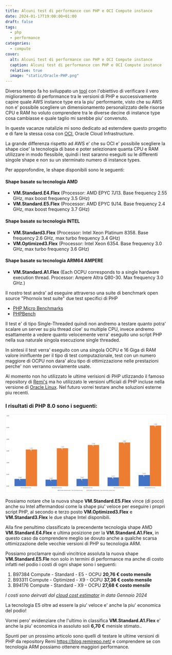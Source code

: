 ```yaml
---
title: Alcuni test di performance con PHP e OCI Compute instance
date: 2024-01-17T19:00:00+01:00
draft: false
tags:
  - php
  - performance
categories:
  - compute
cover:
  alt: Alcuni test di performance con PHP e OCI Compute instance
  caption: Alcuni test di performance con PHP e OCI Compute instance
  relative: true
  image: "static/Oracle-PHP.png"
---
```


Diverso tempo fa ho sviluppato un [tool](https://github.com/enricopesce/php-performance) con l'obiettivo di verificare il vero miglioramento di performance tra le versioni di PHP e successivamente capire quale AWS instance type era la piu' performante, visto che su AWS non e' possibile scegliere un dimensionamento personalizzato delle risorse CPU e RAM ho voluto comprendere tra le diverse decine di instance type cosa cambiasse e quale taglio mi sarebbe piu' convenuto.

In queste vacanze natalizie mi sono dedicato ad esterndere questo progetto e di fare la stessa cosa con [OCI](https://www.oracle.com/it/cloud/), Oracle Cloud Infrastructure.

La grande differenza rispetto ad AWS e' che su OCI e' possibile scegliere la shape cioe' la tecnologia di base e poter selezionare quanta CPU e RAM utilizzare in modo flessibile, quindi i test saranno eseguiti su le differenti singole shape e non su un sterminato numero di instance types.

Per appprofondire, le shape disponibili sono le seguenti:

#### Shape basate su tecnologia AMD

* **VM.Standard.E4.Flex** (Processor: AMD EPYC 7J13. Base frequency 2.55 GHz, max boost frequency 3.5 GHz)
* **VM.Standard.E5.Flex** (Processor: AMD EPYC 9J14. Base frequency 2.4 GHz, max boost frequency 3.7 GHz)

#### Shape basate su tecnologia INTEL

* **VM.Standard3.Flex** (Processor: Intel Xeon Platinum 8358. Base frequency 2.6 GHz, max turbo frequency 3.4 GHz)
* **VM.Optimized3.Flex** (Processor: Intel Xeon 6354. Base frequency 3.0 GHz, max turbo frequency 3.6 GHz)

#### Shape basate su tecnologia ARM64 AMPERE

* **VM.Standard.A1.Flex** (Each OCPU corresponds to a single hardware execution thread. Processor: Ampere Altra Q80-30. Max frequency 3.0 GHz.)

Il nostro test andra' ad eseguire attraverso una suite di benchmark open source "Phornoix test suite" due test specifici di PHP 

* [PHP Micro Benchmarks](https://openbenchmarking.org/test/pts/php)
* [PHPBench](https://openbenchmarking.org/test/pts/phpbench)

Il test e' di tipo Single-Threaded quindi non andremo a testare quanto potra' scalare un server su piu thread cioe' su multiple CPU, invece andremo esattamente a vedere quanto velocemente verra' eseguito uno script PHP nella sua naturale singola esecuzione single threaded.

In sintesi il test verra' eseguito con una singola OCPU e 16 Giga di RAM valore ininfluente per il tipo di test computazionale, test con un numero maggiore di OCPU non dara' alcu tipo di ottimizzazione nelle prestazioni perche' non verranno ovviamente usate.

Al momento non ho utilizzato le ultime verisioni di PHP utlizzando il famoso repository di [Remi's](https://blog.remirepo.net/) ma ho utilizzato le versioni ufficiali di PHP incluse nella versione di [Oracle Linux](https://yum.oracle.com/oracle-linux-php.html). Nel futuro vorrei testare anche soluzioni esterne piu recenti.

### I risultati di PHP 8.0 sono i seguenti:

![PHP 8.0 performance](static/PHP80.png "PHP 8.0 performance")

Possiamo notare che la nuova shape **VM.Standard.E5.Flex** vince (di poco) anche su Intel affermandosi come la shape piu' veloce per eseguire i propri script PHP, al secondo e terzo posto **VM.Optimized3.Flex** e **VM.Standard3.Flex** le due shape Intel disponibili.

Alla fine penultimo classificato la precendente tecnologia shape AMD **VM.Standard.E4.Flex** e ultima posizione per la **VM.Standard.A1.Flex**, in questo caso da comprendere meglio se dovuto anche a qualche scarsa ottimizzazione delle vecchie versioni di PHP su tecnologia ARM.

Possiamo proclamare quindi vincitrice assoluta la nuova shape **VM.Standard.E5.Fle** non solo in termini di performance ma anche di costo infatti nel podio i costi di ogni shape sono i seguenti:

1) B97384 Compute - Standard - E5 - OCPU **20,76 € costo mensile** 
2) B93311 Compute - Optimized - X9 - OCPU **37,36 € costo mensile**
3) B94176 Compute - Standard - X9 - OCPU **27,68 € costo mensile**

*I costi sono deirvati dal [cloud cost estimator](https://www.oracle.com/it/cloud/costestimator.html) in data Gennaio 2024*

La tecnologia E5 oltre ad essere la piu' veloce e' anche la piu' economica del podio!

Vorrei pero' evidenziare che l'ultimo in classifica **VM.Standard.A1.Flex** e' anche la piu' economica in assoluto soli **6,70 €** menisle stimato..

Spunti per un prossimo articolo sono quelli di testare le ultime versioni di PHP da repository Remi https://blog.remirepo.net/ e comprendere se con tecnologia ARM possiamo ottenere maggiori performance.